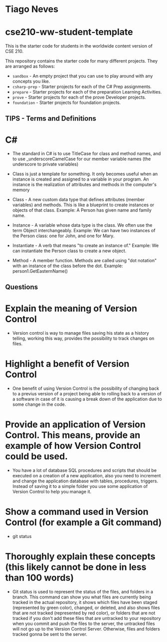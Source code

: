 # Tiago Neves
# cse210-ww-student-template
This is the starter code for students in the worldwide content version of CSE 210.

This repository contains the starter code for many different projects. They are arranged as follows:

* `sandbox` - An empty project that you can use to play around with any concepts you like.
* `csharp-prep` - Starter projects for each of the C# Prep assignments.
* `prepare` - Starter projects for each of the preparation Learning Activities.
* `prove` - Starter projects for each of the prove Developer projects.
* `foundation` - Starter projects for foundation projects.

## TIPS - Terms and Definitions
# C#
- The standard in C# is to use TitleCase for class and method names, and to use _underscoreCamelCase for our member variable names (the underscore to private variables)
- Class is just a template for something. It only becomes useful when an instance is created and assigned to a variable in your program. An instance is the realization of attributes and methods in the computer's memory

- Class - A new custom data type that defines attributes (member variables) and methods. This is like a blueprint to create instances or objects of that class. Example: A Person has given name and family name.

- Instance - A variable whose data type is the class. We often use the term Object interchangeably. Example: We can have two instances of the Person class: one for John, and one for Mary.

- Instantiate - A verb that means "to create an instance of." Example: We can instantiate the Person class to create a new object.

- Method - A member function. Methods are called using "dot notation" with an instance of the class before the dot. Example: person1.GetEasternName()


## Questions
# Explain the meaning of Version Control
- Version control is way to manage files saving his state as a history telling, working this way, provides the possibility to track changes on files.
# Highlight a benefit of Version Control
- One benefit of using Version Control is the possibility of changing back to a previus version of a project being able to rolling back to a version of a software in case of it is causing a break down of the application due to some change in the code.
# Provide an application of Version Control. This means, provide an example of how Version Control could be used.
- You have a lot of database SQL procedures and scripts that should be executed on a creation of a new application, also you need to increment and change the application database with tables, procedures, triggers. Instead of saving it to a simple folder you use some application of Version Control to help you manage it.
# Show a command used in Version Control (for example a Git command)
- git status
# Thoroughly explain these concepts (this likely cannot be done in less than 100 words)
- Git status is used to represent the status of the files, and folders in a branch. This command can show you what files are currently being tracked in the actual repository, it shows which files have been staged (represented by green color), changed, or deleted, and also shows files that are not tracked (represented by red color),  or folders that are not tracked if you don't add these files that are untracked to your repository when you commit and push the files to the server, the untracked files will not go up to the Version Control Server. Otherwise, files and folders tracked gonna be sent to the server.

